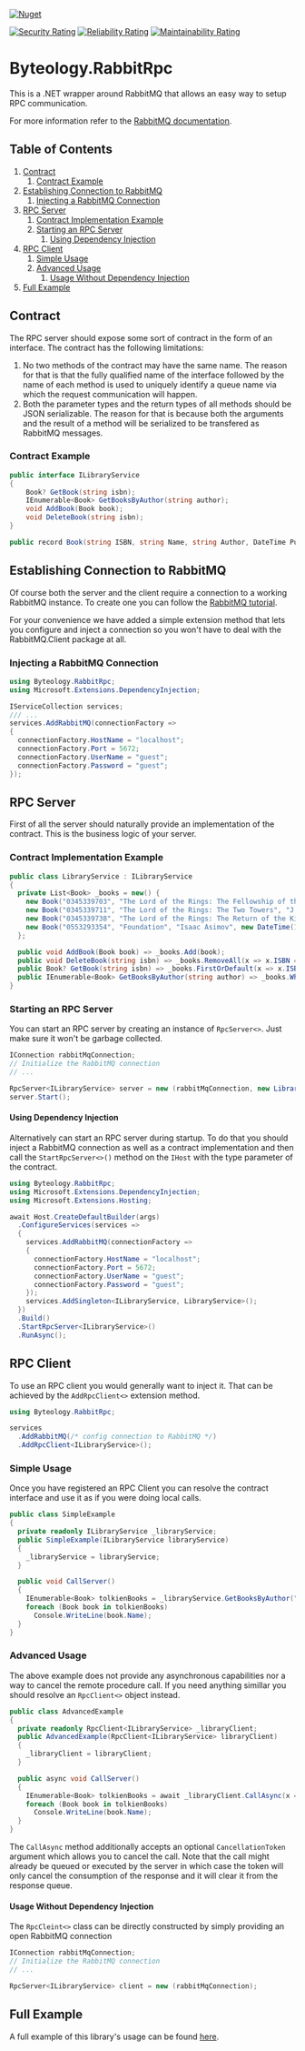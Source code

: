 [![Nuget](https://img.shields.io/nuget/v/Byteology.RabbitRpc?style=for-the-badge)](https://www.nuget.org/packages/Byteology.RabbitRpc/)

[![Security Rating](https://sonarcloud.io/api/project_badges/measure?project=Byteology_rabbit-rpc&metric=security_rating)](https://sonarcloud.io/dashboard?id=Byteology_rabbit-rpc) 
[![Reliability Rating](https://sonarcloud.io/api/project_badges/measure?project=Byteology_rabbit-rpc&metric=reliability_rating)](https://sonarcloud.io/dashboard?id=Byteology_rabbit-rpc)
[![Maintainability Rating](https://sonarcloud.io/api/project_badges/measure?project=Byteology_rabbit-rpc&metric=sqale_rating)](https://sonarcloud.io/dashboard?id=Byteology_rabbit-rpc)

# Byteology.RabbitRpc
This is a .NET wrapper around RabbitMQ that allows an easy way to setup RPC communication.

For more information refer to the [RabbitMQ documentation](https://www.rabbitmq.com/tutorials/tutorial-six-dotnet.html).

## Table of Contents
1. [Contract](#contract)
    1. [Contract Example](#contract-example)
1. [Establishing Connection to RabbitMQ](#establishing-connection-to-rabbitmq)
    1. [Injecting a RabbitMQ Connection](#injecting-a-rabbitmq-connection)
1. [RPC Server](#rpc-server)
    1. [Contract Implementation Example](#contract-implementation-example)
    1. [Starting an RPC Server](#starting-an-rpc-server)
        1. [Using Dependency Injection](#using-dependency-injection)
1. [RPC Client](#rpc-client)
    1. [Simple Usage](#simple-usage)
    1. [Advanced Usage](#advanced-usage)
        1. [Usage Without Dependency Injection](#usage-without-dependency-injection)
1. [Full Example](#full-example)

## Contract
The RPC server should expose some sort of contract in the form of an interface. The contract has the following limitations:
1. No two methods of the contract may have the same name. The reason for that is that the fully qualified name of the interface followed by the name of each method is used to uniquely identify a queue name via which the request communication will happen.
2. Both the parameter types and the return types of all methods should be JSON serializable. The reason for that is because both the arguments and the result of a method will be serialized to be transfered as RabbitMQ messages.

### Contract Example
``` c#
public interface ILibraryService
{
    Book? GetBook(string isbn);
    IEnumerable<Book> GetBooksByAuthor(string author);
    void AddBook(Book book);
    void DeleteBook(string isbn);
}

public record Book(string ISBN, string Name, string Author, DateTime PublicationDate);
```
## Establishing Connection to RabbitMQ
Of course both the server and the client require a connection to a working RabbitMQ instance. To create one you can follow the [RabbitMQ tutorial](https://www.rabbitmq.com/tutorials/tutorial-one-dotnet.html). 

For your convenience we have added a simple extension method that lets you configure and inject a connection so you won't have to deal with the RabbitMQ.Client package at all.

### Injecting a RabbitMQ Connection
``` c#
using Byteology.RabbitRpc;
using Microsoft.Extensions.DependencyInjection;

IServiceCollection services;
/// ...
services.AddRabbitMQ(connectionFactory =>
{
  connectionFactory.HostName = "localhost";
  connectionFactory.Port = 5672;
  connectionFactory.UserName = "guest";
  connectionFactory.Password = "guest";
});
```

## RPC Server
First of all the server should naturally provide an implementation of the contract. This is the business logic of your server.

### Contract Implementation Example
``` c#
public class LibraryService : ILibraryService
{
  private List<Book> _books = new() {
    new Book("0345339703", "The Lord of the Rings: The Fellowship of the Ring", "J.R.R.Tolkien", new DateTime(1986, 08, 12)),
    new Book("0345339711", "The Lord of the Rings: The Two Towers", "J.R.R.Tolkien", new DateTime(1986, 08, 12)),
    new Book("0345339738", "The Lord of the Rings: The Return of the King", "J.R.R.Tolkien", new DateTime(1986, 07, 12)),
    new Book("0553293354", "Foundation", "Isaac Asimov", new DateTime(1991, 10, 01))
  };

  public void AddBook(Book book) => _books.Add(book);
  public void DeleteBook(string isbn) => _books.RemoveAll(x => x.ISBN == isbn);
  public Book? GetBook(string isbn) => _books.FirstOrDefault(x => x.ISBN == isbn);
  public IEnumerable<Book> GetBooksByAuthor(string author) => _books.Where(x => x.Author == author);
}
```
### Starting an RPC Server
You can start an RPC server by creating an instance of `RpcServer<>`. Just make sure it won't be garbage collected.
``` c#
IConnection rabbitMqConnection;
// Initialize the RabbitMQ connection
// ...

RpcServer<ILibraryService> server = new (rabbitMqConnection, new LibraryService());
server.Start();
```

#### Using Dependency Injection
Alternatively can start an RPC server during startup. To do that you should inject a RabbitMQ connection as well as a contract implementation and then call the `StartRpcServer<>()` method on the `IHost` with the type parameter of the contract.
``` c#
using Byteology.RabbitRpc;
using Microsoft.Extensions.DependencyInjection;
using Microsoft.Extensions.Hosting;

await Host.CreateDefaultBuilder(args)
  .ConfigureServices(services =>
  {
    services.AddRabbitMQ(connectionFactory =>
    {
      connectionFactory.HostName = "localhost";
      connectionFactory.Port = 5672;
      connectionFactory.UserName = "guest";
      connectionFactory.Password = "guest";
    });
    services.AddSingleton<ILibraryService, LibraryService>();
  })
  .Build()
  .StartRpcServer<ILibraryService>()
  .RunAsync();
```

## RPC Client
To use an RPC client you would generally want to inject it. That can be achieved by the `AddRpcClient<>` extension method.

``` c#
using Byteology.RabbitRpc;

services
  .AddRabbitMQ(/* config connection to RabbitMQ */)
  .AddRpcClient<ILibraryService>();
```

### Simple Usage
Once you have registered an RPC Client you can resolve the contract interface and use it as if you were doing local calls.
``` c#
public class SimpleExample
{
  private readonly ILibraryService _libraryService;
  public SimpleExample(ILibraryService libraryService)
  {
    _libraryService = libraryService;
  }

  public void CallServer()
  {
    IEnumerable<Book> tolkienBooks = _libraryService.GetBooksByAuthor("J.R.R.Tolkien");
    foreach (Book book in tolkienBooks)
      Console.WriteLine(book.Name);
  }
}
```

### Advanced Usage
The above example does not provide any asynchronous capabilities nor a way to cancel the remote procedure call. If you need anything simillar you should resolve an `RpcClient<>` object instead.
``` c#
public class AdvancedExample
{
  private readonly RpcClient<ILibraryService> _libraryClient;
  public AdvancedExample(RpcClient<ILibraryService> libraryClient)
  {
    _libraryClient = libraryClient;
  }

  public async void CallServer()
  {
    IEnumerable<Book> tolkienBooks = await _libraryClient.CallAsync(x => x.GetBooksByAuthor("J.R.R.Tolkien"));
    foreach (Book book in tolkienBooks)
      Console.WriteLine(book.Name);
  }
}
```
The `CallAsync` method additionally accepts an optional `CancellationToken` argument which allows you to cancel the call. Note that the call might already be queued or executed by the server in which case the token will only cancel the consumption of the response and it will clear it from the response queue.

#### Usage Without Dependency Injection
The `RpcCleint<>` class can be directly constructed by simply providing an open RabbitMQ connection
``` c#
IConnection rabbitMqConnection;
// Initialize the RabbitMQ connection
// ...

RpcServer<ILibraryService> client = new (rabbitMqConnection);
```

## Full Example
A full example of this library's usage can be found [here](https://github.com/Byteology/rabbit-rpc/tree/master/Example).
